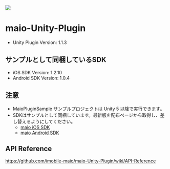 ![](https://github.com/imobile-maio/maio-iOS-SDK/blob/wiki/doc/images/logo.png)

# maio-Unity-Plugin

* Unity Plugin Version: 1.1.3

## サンプルとして同梱しているSDK

* iOS SDK Version: 1.2.10
* Android SDK Version: 1.0.4

## 注意
- MaioPluginSample サンプルプロジェクトは Unity 5 以降で実行できます。
- SDKはサンプルとして同梱しています。最新版を配布ページから取得し、差し替えるようにしてください。
    - [maio iOS SDK](https://github.com/imobile-maio/maio-iOS-SDK/releases)
    - [maio Android SDK](https://maio.jp/publisher/)

## API Reference
https://github.com/imobile-maio/maio-Unity-Plugin/wiki/API-Reference
